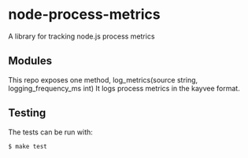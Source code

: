 # node-process-metrics
A library for tracking node.js process metrics

## Modules

This repo exposes one method, log_metrics(source string, logging_frequency_ms int)
It logs process metrics in the kayvee format.

## Testing
The tests can be run with:
```bash
$ make test
```
